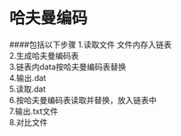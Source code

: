 # 哈夫曼编码		
####包括以下步骤
1.读取文件 文件内存入链表		
2.生成哈夫曼编码表		
3.链表内data按哈夫曼编码表替换		
4.输出.dat		
5.读取.dat		
6.按哈夫曼编码表读取并替换，放入链表中		
7.输出.txt文件		
8.对比文件